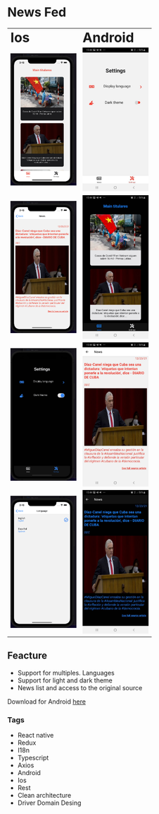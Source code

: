# News Fed
<table border="0" >
 <tr>
    <td><b style="font-size:30px">Ios</b></td>
    <td><b style="font-size:30px">Android</b></td>
 </tr>
 <tr>
    <td><img src="data/images/ios.png" alt="drawing" width="150"/></td>
    <td><img src="data/images/android.jpeg" alt="drawing" width="150"/></td>
 </tr>
 <tr>
    <td><img src="data/images/ios1.png" alt="drawing" width="150"/></td>
    <td><img src="data/images/android2.jpeg" alt="drawing" width="150"/></td>
 </tr>
 <tr>
    <td><img src="data/images/ios2.png" alt="drawing" width="150"/></td>
    <td><img src="data/images/android1.jpeg" alt="drawing" width="150"/></td>
 </tr>
 <tr>
    <td><img src="data/images/ios3.png" alt="drawing" width="150"/></td>
    <td><img src="data/images/android3.jpeg" alt="drawing" width="150"/></td>
 </tr>
</table>

## Feacture
- Support for multiples. Languages
- Support for light and dark theme
- News list and access to the original source

Download for Android [here](data/apk/app-release.apk)

### Tags
- React native
- Redux
- I18n
- Typescript
- Axios
- Android 
- Ios
- Rest
- Clean architecture
- Driver Domain Desing


 